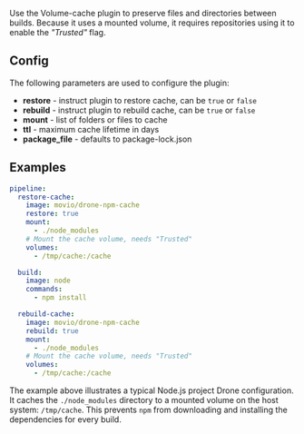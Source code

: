 Use the Volume-cache plugin to preserve files and directories between builds.
Because it uses a mounted volume, it requires repositories using it to enable the *"Trusted"* flag.

## Config
The following parameters are used to configure the plugin:
- **restore** - instruct plugin to restore cache, can be `true` or `false`
- **rebuild** - instruct plugin to rebuild cache, can be `true` or `false`
- **mount** - list of folders or files to cache
- **ttl** - maximum cache lifetime in days
- **package_file** - defaults to package-lock.json

## Examples
```yaml
pipeline:
  restore-cache:
    image: movio/drone-npm-cache
    restore: true
    mount:
      - ./node_modules
    # Mount the cache volume, needs "Trusted"
    volumes:
      - /tmp/cache:/cache

  build:
    image: node
    commands:
      - npm install

  rebuild-cache:
    image: movio/drone-npm-cache
    rebuild: true
    mount:
      - ./node_modules
    # Mount the cache volume, needs "Trusted"
    volumes:
      - /tmp/cache:/cache
```

The example above illustrates a typical Node.js project Drone configuration. It caches the `./node_modules` directory to a mounted volume on the host system: `/tmp/cache`. This prevents `npm` from downloading and installing the dependencies for every build.
